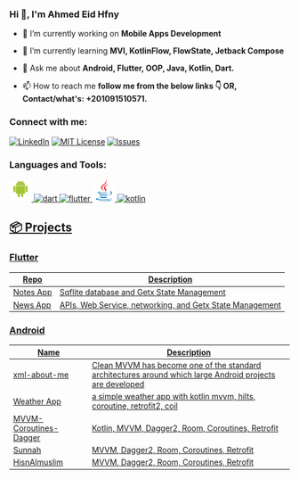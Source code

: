<h3 align="left">Hi 👋, I'm Ahmed Eid Hfny</h3>

- 🔭 I’m currently working on **Mobile Apps Development**

- 🌱 I’m currently learning **MVI, KotlinFlow, FlowState, Jetback Compose**

- 💬 Ask me about **Android, Flutter, OOP, Java, Kotlin, Dart.**

- 📫 How to reach me **follow me from the below links 👇 OR, Contact/what's: +201091510571.**

<h3 align="left">Connect with me:</h3>

[![LinkedIn][linkedin-shield]][linkedin-url]
[![MIT License][license-shield]][license-url]
[![Issues][issues-shield]][issues-url]

<h3 align="left">Languages and Tools:</h3>
<p align="left"> <a href="https://developer.android.com" target="_blank" rel="noreferrer"> <img src="https://raw.githubusercontent.com/devicons/devicon/master/icons/android/android-original-wordmark.svg" alt="android" width="40" height="40"/> </a> <a href="https://dart.dev" target="_blank" rel="noreferrer"> <img src="https://www.vectorlogo.zone/logos/dartlang/dartlang-icon.svg" alt="dart" width="40" height="40"/> </a> <a href="https://flutter.dev" target="_blank" rel="noreferrer"> <img src="https://www.vectorlogo.zone/logos/flutterio/flutterio-icon.svg" alt="flutter" width="40" height="40"/> </a> <a href="https://www.java.com" target="_blank" rel="noreferrer"> <img src="https://raw.githubusercontent.com/devicons/devicon/master/icons/java/java-original.svg" alt="java" width="40" height="40"/> </a> <a href="https://kotlinlang.org" target="_blank" rel="noreferrer"> <img src="https://www.vectorlogo.zone/logos/kotlinlang/kotlinlang-icon.svg" alt="kotlin" width="40" height="40"/> </a> <a href="https://www.php.net" target="_blank" rel="noreferrer"> 


## 📦 Projects

### Flutter

| Repo | Description |
| --- | --- |
| [Notes App](https://github.com/ahmedeidhefny/notes_sqflite_flutter) | Sqflite database and Getx State Management |
| [News App](https://github.com/ahmedeidhefny/news_flutter) | APIs, Web Service, networking, and Getx State Management |

### Android

| Name | Description |
| --- | --- |
| [xml-about-me](https://github.com/ahmedeidhefny/xml-about-me) | Clean MVVM has become one of the standard architectures around which large Android projects are developed  |
| [Weather App](https://github.com/ahmedeidhefny/Weather-demo) | a simple weather app with kotlin mvvm, hilts, coroutine, retrofit2, coil  |
| [MVVM-Coroutines-Dagger](https://github.com/ahmedeidhefny/Kotlin-MVVM-Dagger2-Room-Coroutines-Retrofit) | Kotlin, MVVM, Dagger2, Room, Coroutines, Retrofit  |
| [Sunnah](https://github.com/ahmedeidhefny/Sunnah) | MVVM, Dagger2, Room, Coroutines, Retrofit   |
| [HisnAlmuslim](https://github.com/ahmedeidhefny/HisnAlmuslim) | MVVM, Dagger2, Room, Coroutines, Retrofit   |

<!-- MARKDOWN LINKS & IMAGES -->
<!-- https://www.markdownguide.org/basic-syntax/#reference-style-links -->

[issues-shield]: https://img.shields.io/badge/-Instagram-black.svg?style=for-the-badge&logo=instagram&colorB=555
[issues-url]: https://www.instagram.com/ahmed.hefny74

[license-shield]: https://img.shields.io/badge/-Facebook-black.svg?style=for-the-badge&logo=facebook&colorB=555
[license-url]: https://www.facebook.com/ahmed.eid.hefny

[linkedin-shield]: https://img.shields.io/badge/-LinkedIn-black.svg?style=for-the-badge&logo=linkedin&colorB=555
[linkedin-url]: https://linkedin.com/in/ahmed-eid-4ba7a8180
